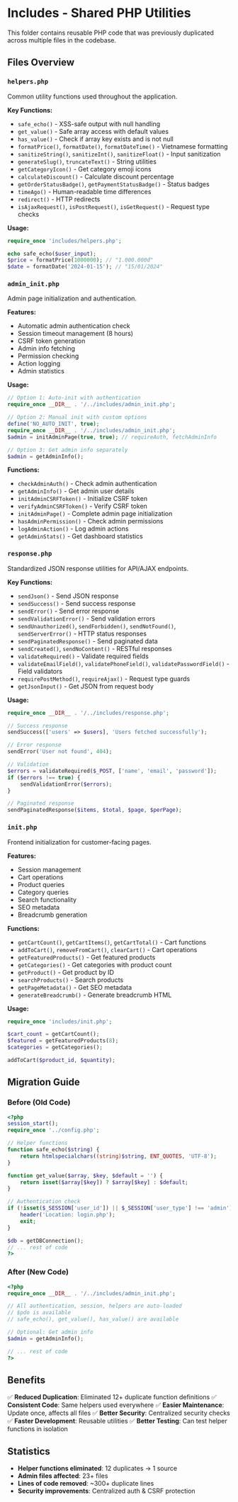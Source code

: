 # Includes - Shared PHP Utilities

This folder contains reusable PHP code that was previously duplicated across multiple files in the codebase.

## Files Overview

### `helpers.php`
Common utility functions used throughout the application.

**Key Functions:**
- `safe_echo()` - XSS-safe output with null handling
- `get_value()` - Safe array access with default values
- `has_value()` - Check if array key exists and is not null
- `formatPrice()`, `formatDate()`, `formatDateTime()` - Vietnamese formatting
- `sanitizeString()`, `sanitizeInt()`, `sanitizeFloat()` - Input sanitization
- `generateSlug()`, `truncateText()` - String utilities
- `getCategoryIcon()` - Get category emoji icons
- `calculateDiscount()` - Calculate discount percentage
- `getOrderStatusBadge()`, `getPaymentStatusBadge()` - Status badges
- `timeAgo()` - Human-readable time differences
- `redirect()` - HTTP redirects
- `isAjaxRequest()`, `isPostRequest()`, `isGetRequest()` - Request type checks

**Usage:**
```php
require_once 'includes/helpers.php';

echo safe_echo($user_input);
$price = formatPrice(1000000); // "1.000.000đ"
$date = formatDate('2024-01-15'); // "15/01/2024"
```

### `admin_init.php`
Admin page initialization and authentication.

**Features:**
- Automatic admin authentication check
- Session timeout management (8 hours)
- CSRF token generation
- Admin info fetching
- Permission checking
- Action logging
- Admin statistics

**Usage:**
```php
// Option 1: Auto-init with authentication
require_once __DIR__ . '/../includes/admin_init.php';

// Option 2: Manual init with custom options
define('NO_AUTO_INIT', true);
require_once __DIR__ . '/../includes/admin_init.php';
$admin = initAdminPage(true, true); // requireAuth, fetchAdminInfo

// Option 3: Get admin info separately
$admin = getAdminInfo();
```

**Functions:**
- `checkAdminAuth()` - Check admin authentication
- `getAdminInfo()` - Get admin user details
- `initAdminCSRFToken()` - Initialize CSRF token
- `verifyAdminCSRFToken()` - Verify CSRF token
- `initAdminPage()` - Complete admin page initialization
- `hasAdminPermission()` - Check admin permissions
- `logAdminAction()` - Log admin actions
- `getAdminStats()` - Get dashboard statistics

### `response.php`
Standardized JSON response utilities for API/AJAX endpoints.

**Key Functions:**
- `sendJson()` - Send JSON response
- `sendSuccess()` - Send success response
- `sendError()` - Send error response
- `sendValidationError()` - Send validation errors
- `sendUnauthorized()`, `sendForbidden()`, `sendNotFound()`, `sendServerError()` - HTTP status responses
- `sendPaginatedResponse()` - Send paginated data
- `sendCreated()`, `sendNoContent()` - RESTful responses
- `validateRequired()` - Validate required fields
- `validateEmailField()`, `validatePhoneField()`, `validatePasswordField()` - Field validators
- `requirePostMethod()`, `requireAjax()` - Request type guards
- `getJsonInput()` - Get JSON from request body

**Usage:**
```php
require_once __DIR__ . '/../includes/response.php';

// Success response
sendSuccess(['users' => $users], 'Users fetched successfully');

// Error response
sendError('User not found', 404);

// Validation
$errors = validateRequired($_POST, ['name', 'email', 'password']);
if ($errors !== true) {
    sendValidationError($errors);
}

// Paginated response
sendPaginatedResponse($items, $total, $page, $perPage);
```

### `init.php`
Frontend initialization for customer-facing pages.

**Features:**
- Session management
- Cart operations
- Product queries
- Category queries
- Search functionality
- SEO metadata
- Breadcrumb generation

**Functions:**
- `getCartCount()`, `getCartItems()`, `getCartTotal()` - Cart functions
- `addToCart()`, `removeFromCart()`, `clearCart()` - Cart operations
- `getFeaturedProducts()` - Get featured products
- `getCategories()` - Get categories with product count
- `getProduct()` - Get product by ID
- `searchProducts()` - Search products
- `getPageMetadata()` - Get SEO metadata
- `generateBreadcrumb()` - Generate breadcrumb HTML

**Usage:**
```php
require_once 'includes/init.php';

$cart_count = getCartCount();
$featured = getFeaturedProducts(8);
$categories = getCategories();

addToCart($product_id, $quantity);
```

## Migration Guide

### Before (Old Code)
```php
<?php
session_start();
require_once '../config.php';

// Helper functions
function safe_echo($string) {
    return htmlspecialchars((string)$string, ENT_QUOTES, 'UTF-8');
}

function get_value($array, $key, $default = '') {
    return isset($array[$key]) ? $array[$key] : $default;
}

// Authentication check
if (!isset($_SESSION['user_id']) || $_SESSION['user_type'] !== 'admin') {
    header('Location: login.php');
    exit;
}

$db = getDBConnection();
// ... rest of code
?>
```

### After (New Code)
```php
<?php
require_once __DIR__ . '/../includes/admin_init.php';

// All authentication, session, helpers are auto-loaded
// $pdo is available
// safe_echo(), get_value(), has_value() are available

// Optional: Get admin info
$admin = getAdminInfo();

// ... rest of code
?>
```

## Benefits

✅ **Reduced Duplication**: Eliminated 12+ duplicate function definitions
✅ **Consistent Code**: Same helpers used everywhere
✅ **Easier Maintenance**: Update once, affects all files
✅ **Better Security**: Centralized security checks
✅ **Faster Development**: Reusable utilities
✅ **Better Testing**: Can test helper functions in isolation

## Statistics

- **Helper functions eliminated**: 12 duplicates → 1 source
- **Admin files affected**: 23+ files
- **Lines of code removed**: ~300+ duplicate lines
- **Security improvements**: Centralized auth & CSRF protection
